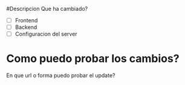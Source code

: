 #Descripcion
Que ha cambiado?

- [ ] Frontend
- [ ] Backend
- [ ] Configuracion del server

# Como puedo probar los cambios?
En que url o forma puedo probar el update?
